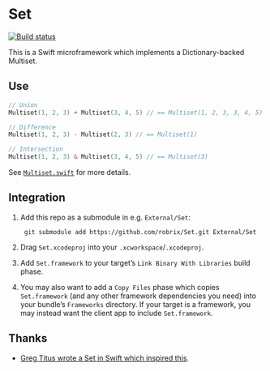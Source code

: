 # Set

[![Build status](https://api.travis-ci.org/robrix/Set.svg)](https://travis-ci.org/robrix/Set)

This is a Swift microframework which implements a Dictionary-backed Multiset.

## Use

```swift
// Union
Multiset(1, 2, 3) + Multiset(3, 4, 5) // == Multiset(1, 2, 3, 3, 4, 5)

// Difference
Multiset(1, 2, 3) - Multiset(2, 3) // == Multiset(1)

// Intersection
Multiset(1, 2, 3) & Multiset(3, 4, 5) // == Multiset(3)
```

See [`Multiset.swift`][Multiset.swift] for more details.

## Integration

1. Add this repo as a submodule in e.g. `External/Set`:
  
        git submodule add https://github.com/robrix/Set.git External/Set
2. Drag `Set.xcodeproj` into your `.xcworkspace`/`.xcodeproj`.
3. Add `Set.framework` to your target’s `Link Binary With Libraries` build phase.
4. You may also want to add a `Copy Files` phase which copies `Set.framework` (and any other framework dependencies you need) into your bundle’s `Frameworks` directory. If your target is a framework, you may instead want the client app to include `Set.framework`.

## Thanks

- [Greg Titus wrote a Set in Swift which inspired this](https://twitter.com/gregtitus/status/476420154230726656).

[Multiset.swift]: https://github.com/robrix/Set/blob/master/Set/Multiset.swift
